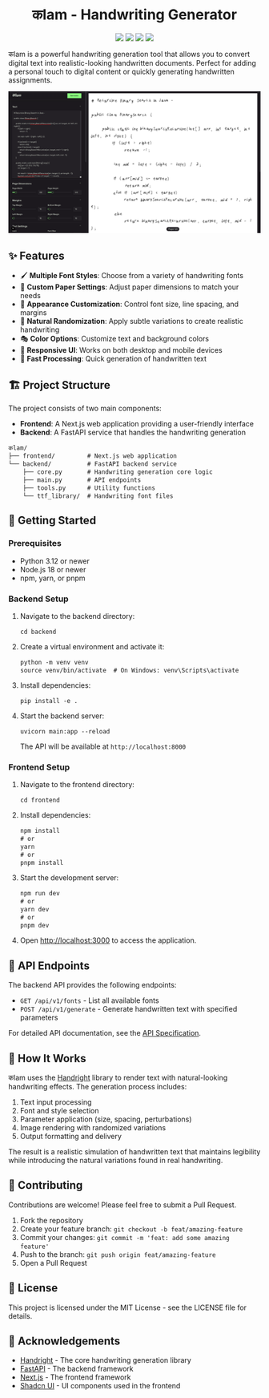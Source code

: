 <h1 align="center">
कlam - Handwriting Generator
</h1>

<p align="center"> 
<img src="https://img.shields.io/badge/license-MIT-blue.svg"/>
<img src="https://img.shields.io/badge/version-0.1.0-green.svg"/>
<img src="https://img.shields.io/badge/Python-3.12%2B-blue"/>
<img src="https://img.shields.io/badge/Next.js-15.3%2B-black"/>
</p>

कlam is a powerful handwriting generation tool that allows you to convert digital text into realistic-looking handwritten documents. Perfect for adding a personal touch to digital content or quickly generating handwritten assignments.

![Screenshot of कlam Application](./assets/dash-2025-05-21_09-24.png)

## ✨ Features

- 🖌️ **Multiple Font Styles**: Choose from a variety of handwriting fonts
- 📄 **Custom Paper Settings**: Adjust paper dimensions to match your needs
- 🎨 **Appearance Customization**: Control font size, line spacing, and margins
- 🔀 **Natural Randomization**: Apply subtle variations to create realistic handwriting
- 🎭 **Color Options**: Customize text and background colors
- 📱 **Responsive UI**: Works on both desktop and mobile devices
- 🚀 **Fast Processing**: Quick generation of handwritten text

## 🏗️ Project Structure

The project consists of two main components:

- **Frontend**: A Next.js web application providing a user-friendly interface
- **Backend**: A FastAPI service that handles the handwriting generation

```
कlam/
├── frontend/         # Next.js web application
└── backend/          # FastAPI backend service
    ├── core.py       # Handwriting generation core logic
    ├── main.py       # API endpoints
    ├── tools.py      # Utility functions
    └── ttf_library/  # Handwriting font files
```

## 🚀 Getting Started

### Prerequisites

- Python 3.12 or newer
- Node.js 18 or newer
- npm, yarn, or pnpm

### Backend Setup

1. Navigate to the backend directory:

   ```
   cd backend
   ```

2. Create a virtual environment and activate it:

   ```
   python -m venv venv
   source venv/bin/activate  # On Windows: venv\Scripts\activate
   ```

3. Install dependencies:

   ```
   pip install -e .
   ```

4. Start the backend server:

   ```
   uvicorn main:app --reload
   ```

   The API will be available at `http://localhost:8000`

### Frontend Setup

1. Navigate to the frontend directory:

   ```
   cd frontend
   ```

2. Install dependencies:

   ```
   npm install
   # or
   yarn
   # or
   pnpm install
   ```

3. Start the development server:

   ```
   npm run dev
   # or
   yarn dev
   # or
   pnpm dev
   ```

4. Open [http://localhost:3000](http://localhost:3000) to access the application.

## 🔧 API Endpoints

The backend API provides the following endpoints:

- `GET /api/v1/fonts` - List all available fonts
- `POST /api/v1/generate` - Generate handwritten text with specified parameters

For detailed API documentation, see the [API Specification](./backend/docs/api_specification.md).

## 🧩 How It Works

कlam uses the [Handright](https://github.com/Gsllchb/Handright) library to render text with natural-looking handwriting effects. The generation process includes:

1. Text input processing
2. Font and style selection
3. Parameter application (size, spacing, perturbations)
4. Image rendering with randomized variations
5. Output formatting and delivery

The result is a realistic simulation of handwritten text that maintains legibility while introducing the natural variations found in real handwriting.

## 🤝 Contributing

Contributions are welcome! Please feel free to submit a Pull Request.

1. Fork the repository
2. Create your feature branch: `git checkout -b feat/amazing-feature`
3. Commit your changes: `git commit -m 'feat: add some amazing feature'`
4. Push to the branch: `git push origin feat/amazing-feature`
5. Open a Pull Request

## 📄 License

This project is licensed under the MIT License - see the LICENSE file for details.

## 🙏 Acknowledgements

- [Handright](https://github.com/Gsllchb/Handright) - The core handwriting generation library
- [FastAPI](https://fastapi.tiangolo.com/) - The backend framework
- [Next.js](https://nextjs.org/) - The frontend framework
- [Shadcn UI](https://ui.shadcn.com/) - UI components used in the frontend
